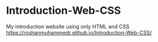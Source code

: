 # Introduction-Web-CSS
My introduction website using only HTML and CSS
https://roshanmuhammedr.github.io/Introduction-Web-CSS/
